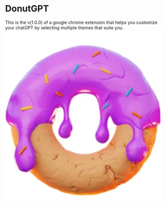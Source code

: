 # DonutGPT

This is the v(1.0.0) of a google chrome extension that helps you customize your chatGPT by selecting multiple themes that suite you.
![DonutGPT](./public/icon32.png)
